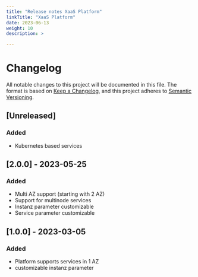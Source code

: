 ```yaml
---
title: "Release notes XaaS Platform"
linkTitle: "XaaS Platform"
date: 2023-06-13
weight: 10
description: >

---
```

# Changelog
All notable changes to this project will be documented in this file.
The format is based on [Keep a Changelog](https://keepachangelog.com/en/1.0.0/),
and this project adheres to [Semantic Versioning](https://semver.org/spec/v2.0.0.html).

## [Unreleased]
### Added
- Kubernetes based services

## [2.0.0] - 2023-05-25 
### Added
- Multi AZ support (starting with 2 AZ)
- Support for multinode services
- Instanz parameter customizable
- Service parameter customizable

## [1.0.0] - 2023-03-05
### Added
- Platform supports services in 1 AZ
- customizable instanz parameter

